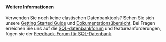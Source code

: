 #### Weitere Informationen

Verwenden Sie noch keine elastischen Datenbanktools? Sehen Sie sich unsere [Getting Started Guide](../articles/sql-database/sql-database-elastic-scale-get-started.md) und [Dokumentationsübersicht](../articles/sql-database/sql-database-elastic-scale-documentation-map.md).  Bei Fragen erreichen Sie uns auf die [SQL-datenbankforum](http://social.msdn.microsoft.com/forums/azure/home?forum=ssdsgetstarted) und featureanforderungen, fügen sie der [Feedback-Forum für SQL-Datenbank](http://feedback.azure.com/forums/217321-sql-database).



